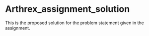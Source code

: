 # Arthrex_assignment_solution
This is the proposed solution for the problem statement given in the assignment.
